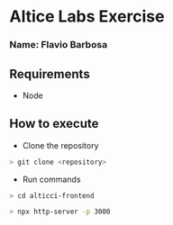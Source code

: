 # Altice Labs Exercise

### Name: Flavio Barbosa

## Requirements

- Node

## How to execute

- Clone the repository

```sh
> git clone <repository>
```

- Run commands

```sh
> cd alticci-frontend

> npx http-server -p 3000

```

